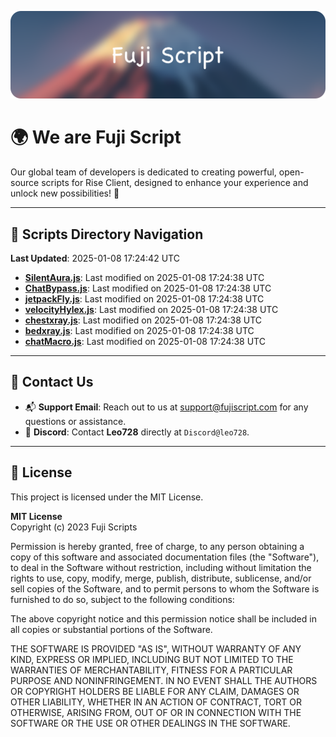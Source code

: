 ![Banner](.github/b.webp)

# 🌍 **We are Fuji Script**

Our global team of developers is dedicated to creating powerful, open-source scripts for Rise Client, designed to enhance your experience and unlock new possibilities! 🌟

---
<!-- SCRIPTS_NAVIGATION_START -->
## 📂 **Scripts Directory Navigation**

**Last Updated**: 2025-01-08 17:24:42 UTC

- **[SilentAura.js](scripts/SilentAura.js)**: Last modified on 2025-01-08 17:24:38 UTC
- **[ChatBypass.js](scripts/ChatBypass.js)**: Last modified on 2025-01-08 17:24:38 UTC
- **[jetpackFly.js](scripts/jetpackFly.js)**: Last modified on 2025-01-08 17:24:38 UTC
- **[velocityHylex.js](scripts/velocityHylex.js)**: Last modified on 2025-01-08 17:24:38 UTC
- **[chestxray.js](scripts/chestxray.js)**: Last modified on 2025-01-08 17:24:38 UTC
- **[bedxray.js](scripts/bedxray.js)**: Last modified on 2025-01-08 17:24:38 UTC
- **[chatMacro.js](scripts/chatMacro.js)**: Last modified on 2025-01-08 17:24:38 UTC

<!-- SCRIPTS_NAVIGATION_END -->

---

## 💬 **Contact Us**  
- 📬 **Support Email**: Reach out to us at [support@fujiscript.com](mailto:support@fujiscript.com) for any questions or assistance.  
- 💬 **Discord**: Contact **Leo728** directly at `Discord@leo728`.

---

## 📜 **License**

This project is licensed under the MIT License.  

**MIT License**  
Copyright (c) 2023 Fuji Scripts  

Permission is hereby granted, free of charge, to any person obtaining a copy of this software and associated documentation files (the "Software"), to deal in the Software without restriction, including without limitation the rights to use, copy, modify, merge, publish, distribute, sublicense, and/or sell copies of the Software, and to permit persons to whom the Software is furnished to do so, subject to the following conditions:  

The above copyright notice and this permission notice shall be included in all copies or substantial portions of the Software.  

THE SOFTWARE IS PROVIDED "AS IS", WITHOUT WARRANTY OF ANY KIND, EXPRESS OR IMPLIED, INCLUDING BUT NOT LIMITED TO THE WARRANTIES OF MERCHANTABILITY, FITNESS FOR A PARTICULAR PURPOSE AND NONINFRINGEMENT. IN NO EVENT SHALL THE AUTHORS OR COPYRIGHT HOLDERS BE LIABLE FOR ANY CLAIM, DAMAGES OR OTHER LIABILITY, WHETHER IN AN ACTION OF CONTRACT, TORT OR OTHERWISE, ARISING FROM, OUT OF OR IN CONNECTION WITH THE SOFTWARE OR THE USE OR OTHER DEALINGS IN THE SOFTWARE.  
